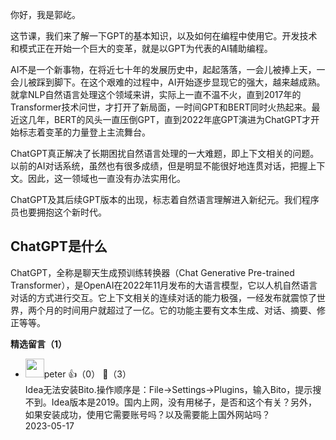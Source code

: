你好，我是郭屹。

这节课，我们来了解一下GPT的基本知识，以及如何在编程中使用它。开发技术和模式正在开始一个巨大的变革，就是以GPT为代表的AI辅助编程。

AI不是一个新事物，在将近七十年的发展历史中，起起落落，一会儿被捧上天，一会儿被踩到脚下。在这个艰难的过程中，AI开始逐步显现它的强大，越来越成熟。就拿NLP自然语言处理这个领域来讲，实际上一直不温不火，直到2017年的Transformer技术问世，才打开了新局面，一时间GPT和BERT同时火热起来。最近这几年，BERT的风头一直压倒GPT，直到2022年底GPT演进为ChatGPT才开始标志着变革的力量登上主流舞台。

ChatGPT真正解决了长期困扰自然语言处理的一大难题，即上下文相关的问题。以前的AI对话系统，虽然也有很多成绩，但是明显不能很好地连贯对话，把握上下文。因此，这一领域也一直没有办法实用化。

ChatGPT及其后续GPT版本的出现，标志着自然语言理解进入新纪元。我们程序员也要拥抱这个新时代。

## ChatGPT是什么

ChatGPT，全称是聊天生成预训练转换器（Chat Generative Pre-trained Transformer），是OpenAI在2022年11月发布的大语言模型，它以人机自然语言对话的方式进行交互。它上下文相关的连续对话的能力极强，一经发布就震惊了世界，两个月的时间用户就超过了一亿。它的功能主要有文本生成、对话、摘要、修正等等。
<div><strong>精选留言（1）</strong></div><ul>
<li><img src="https://static001.geekbang.org/account/avatar/00/10/25/87/f3a69d1b.jpg" width="30px"><span>peter</span> 👍（0） 💬（3）<div>Idea无法安装Bito.操作顺序是：File-&gt;Settings-&gt;Plugins，输入Bito，提示搜不到。Idea版本是2019。国内上网，没有用梯子，是否和这个有关？另外，如果安装成功，使用它需要账号吗？以及需要能上国外网站吗？</div>2023-05-17</li><br/>
</ul>